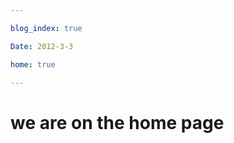```yaml
---

blog_index: true

Date: 2012-3-3

home: true

---
```


we are on the home page
=======================